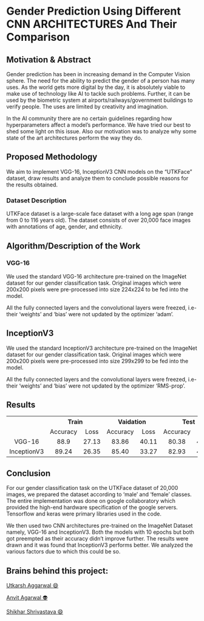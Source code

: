 # Gender Prediction Using Different CNN ARCHITECTURES And Their Comparison

## Motivation & Abstract

Gender prediction has been in increasing demand in the Computer Vision sphere. The need for the ability to predict the gender of a person has many uses. As the world gets more digital by the day, it is absolutely viable to make use of technology like AI to tackle such problems. Further, it can be used by the biometric system at airports/railways/government buildings to verify people. The uses are limited by creativity and imagination.

In the AI community there are no certain guidelines regarding how hyperparameters affect a model’s performance. We have tried our best to shed some light on this issue. Also our motivation was to analyze why some state of the art architectures perform the way they do.


## Proposed Methodology

We aim to implement VGG-16, InceptionV3 CNN models on the “UTKFace” dataset, draw results and analyze them to conclude possible reasons for the results obtained. 

### Dataset Description
UTKFace dataset is a large-scale face dataset with a long age span (range from 0 to 116 years old). The dataset consists of over 20,000 face images with annotations of age, gender, and ethnicity.

## Algorithm/Description of the Work

### VGG-16
We used the standard VGG-16 architecture pre-trained on the ImageNet dataset for our gender classification task. Original images which were 200x200 pixels were pre-processed into size 224x224 to be fed into the model. 

All the fully connected layers and the convolutional layers were freezed, i.e- their ‘weights’ and ‘bias’  were not updated by the optimizer ‘adam’.

## InceptionV3
We used the standard InceptionV3 architecture pre-trained on the ImageNet dataset for our gender classification task. Original images which were 200x200 pixels were pre-processed into size 299x299 to be fed into the model. 

All the fully connected layers and the convolutional layers were freezed, i.e- their ‘weights’ and ‘bias’  were not updated by the optimizer ‘RMS-prop’.

## Results
<table>
  
  <tr align="center">
    <th></th>
    <th colspan="2">Train</th> 
    <th colspan="2">Vaidation</th> 
    <th colspan="2">Test</th> 
  </tr>
  <tr align="center">
    <td></td>
    <td>Accuracy</td> 
    <td>Loss</td>
    <td>Accuracy</td> 
    <td>Loss</td>
    <td>Accuracy</td> 
    <td>Loss</td>
  </tr>
  <tr align="center">
    <td>VGG-16</td>
    <td>88.9</td> 
    <td>27.13</td>
    <td>83.86</td> 
    <td>40.11</td>
    <td>80.38</td> 
    <td>48.19</td>
  </tr>
  <tr align="center">
    <td>InceptionV3</td>
    <td>89.24</td> 
    <td>26.35</td>
    <td>85.40</td> 
    <td>33.27</td>
    <td>82.93</td> 
    <td>40.51</td>
  </tr>
</table>

## Conclusion

For our gender classification task on the UTKFace dataset of 20,000 images, we prepared the dataset according to ‘male’ and ‘female’ classes. 
The entire implementation was done on google collaboratory which provided the high-end hardware specification of the google servers.
Tensorflow and keras were primary libraries used in the code.

We then used two CNN architectures pre-trained on the ImageNet Dataset namely, VGG-16 and InceptionV3. Both the models with 10 epochs but both got preempted as their accuracy didn’t improve further. The results were drawn and it was found that InceptionV3 performs better. We analyzed the various factors due to which this could be so.



## Brains behind this project:

<a href="https://github.com/utkarsh-crypto">Utkarsh Aggarwal :smile: </a>

<a href="https://github.com/anvit1618"> Anvit Agarwal 👽 </a>

<a href="https://github.com/shikhar-shri"> Shikhar Shrivastava :smile: </a>




